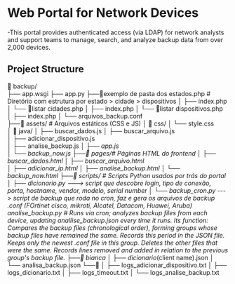 #  Web Portal for Network Devices
 -This portal provides authenticated access (via LDAP) for network analysts and support teams to manage, search, and analyze backup data from over 2,000 devices.

## Project Structure
📁 backup/  
├── app.wsgi
├── app.py
├──📁exemplo de pasta dos estados.php  # Diretório com estrutura por estado > cidade > dispositivos
│   ├── index.php
│   └── 📁listar cidades.php 
│        ├── index.php
│        └── 📁listar dispositivos.php 
│             ├── index.php
│             └── arquivos_backup.conf             
├──📁 assets/ # Arquivos estáticos (CSS e JS)
│   📁 css/
│   └── style.css          
│   📁 java/
│   ├── buscar_dados.js
│   ├── buscar_arquivo.js        
│   ├── adicionar_dispositivo.js    
│   ├── analise_backup.js 
│   ├── _app.js          
│   └── backup_now.js
├──📁 pages/# Páginas HTML do frontend
│   ├── buscar_dados.html
│   ├── buscar_arquivo.html       
│   ├── adicionar_ip.html 
│   ├── analise_backup.html
│   └── backup_now.html
├──📁 scripts/  # Scripts Python usados por trás do portal   
│   ├── dicionario.py   ---> script que descobre login, tipo de conexão, porta, hostname, vendor,  modelo, serial number
│   └── backup_cron.py  ---> script de backup que roda no cron, faz e gera os arquivos de backup .conf (FOrtinet cisco, mikroti, Alcatel, Datacom, Huawei, Aruba)
                             analise_backup.py # Runs via cron; analyzes backup files from each device, updating anallise_backup.json every time it runs. Its function:
                             Compares the backup files (chronological order), forming groups whose backup files have remained the same. Records this period in the JSON file. Keeps only the newest .conf file in this group. Deletes the other files that were the same.                                   Records lines removed and added in relation to the previous group's backup file.
├──📁 bianca
│   ├── dicionario_(client name).json
│   └── analisa_backup.json
└──📁 
│   ├── logs_adicionar_dispositivo.txt
│   ├── logs_dicionario.txt
│   ├── logs_timeout.txt
│   └── logs_analise_backup.txt


